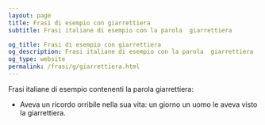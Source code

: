```yaml
---
layout: page
title: Frasi di esempio con giarrettiera 
subtitle: Frasi italiane di esempio con la parola  giarrettiera

og_title: Frasi di esempio con giarrettiera 
og_description: Frasi italiane di esempio con la parola  giarrettiera
og_type: website
permalink: /frasi/g/giarrettiera.html
---
```


Frasi italiane di esempio contenenti la parola giarrettiera:


- Aveva un ricordo orribile nella sua vita: un giorno un uomo le aveva visto la giarrettiera.
